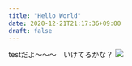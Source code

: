 ```yaml
---
title: "Hello World"
date: 2020-12-21T21:17:36+09:00
draft: false
---
```


testだよ〜〜〜　いけてるかな？
![](https://cdn.discordapp.com/attachments/697796206327234595/796034250938908702/dbbd188b9631a0aa.png)
